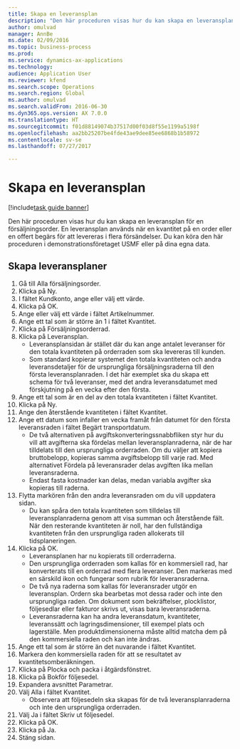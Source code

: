 ```yaml
--- 
title: Skapa en leveransplan
description: "Den här proceduren visas hur du kan skapa en leveransplan för en försäljningsorder."
author: omulvad
manager: AnnBe
ms.date: 02/09/2016
ms.topic: business-process
ms.prod: 
ms.service: dynamics-ax-applications
ms.technology: 
audience: Application User
ms.reviewer: kfend
ms.search.scope: Operations
ms.search.region: Global
ms.author: omulvad
ms.search.validFrom: 2016-06-30
ms.dyn365.ops.version: AX 7.0.0
ms.translationtype: HT
ms.sourcegitcommit: f01d88149074b37517d00f03d8f55e1199a5198f
ms.openlocfilehash: aa2bb25207be4fde43ae9dee85ee6868b1b58972
ms.contentlocale: sv-se
ms.lasthandoff: 07/27/2017

---
```

# <a name="create-a-delivery-schedule"></a>Skapa en leveransplan

[!include[task guide banner](../../includes/task-guide-banner.md)]

Den här proceduren visas hur du kan skapa en leveransplan för en försäljningsorder. En leveransplan används när en kvantitet på en order eller en offert begärs för att levereras i flera försändelser. Du kan köra den här proceduren i demonstrationsföretaget USMF eller på dina egna data.


## <a name="create-delivery-schedule"></a>Skapa leveransplaner
1. Gå till Alla försäljningsorder.
2. Klicka på Ny.
3. I fältet Kundkonto, ange eller välj ett värde.
4. Klicka på OK.
5. Ange eller välj ett värde i fältet Artikelnummer.
6. Ange ett tal som är större än 1 i fältet Kvantitet.
7. Klicka på Försäljningsorderrad.
8. Klicka på Leveransplan.
    * Leveransplansidan är stället där du kan ange antalet leveranser för den totala kvantiteten på orderraden som ska levereras till kunden.    
    * Som standard kopierar systemet den totala kvantiteten och andra leveransdetaljer för de ursprungliga försäljningsraderna till den första leveransplanraden. I det här exemplet ska du skapa ett schema för två leveranser, med det andra leveransdatumet med förskjutning på en vecka efter den första.  
9. Ange ett tal som är en del av den totala kvantiteten i fältet Kvantitet.
10. Klicka på Ny.
11. Ange den återstående kvantiteten i fältet Kvantitet.
12. Ange ett datum som infaller en vecka framåt från datumet för den första leveransraden i fältet Begärt transportdatum.
    * De två alternativen på avgiftskonverteringssnabbfliken styr hur du vill att avgifterna ska fördelas mellan leveransplanraderna, när de har tilldelats till den ursprungliga orderraden. Om du väljer att kopiera bruttobelopp, kopieras samma avgiftsbelopp till varje rad. Med alternativet Fördela på leveransrader delas avgiften lika mellan leveransraderna.  
    * Endast fasta kostnader kan delas, medan variabla avgifter ska kopieras till raderna.  
13. Flytta markören från den andra leveransraden om du vill uppdatera sidan.
    * Du kan spåra den totala kvantiteten som tilldelas till leveransplanraderna genom att visa summan och återstående fält. När den resterande kvantiteten är noll, har den fullständiga kvantiteten från den ursprungliga raden allokerats till tidsplaneringen.   
14. Klicka på OK.
    * Leveransplanen har nu kopierats till orderraderna.   
    * Den ursprungliga orderraden som kallas för en kommersiell rad, har konverterats till en orderrad med flera leveranser. Den markeras med en särskild ikon och fungerar som rubrik för leveransraderna.  
    * De två nya raderna som kallas för leveransrader utgör en leveransplan. Ordern ska bearbetas mot dessa rader och inte den ursprungliga raden. Om dokument som bekräftelser, plocklistor, följesedlar eller fakturor skrivs ut, visas bara leveransraderna.   
    * Leveransraderna kan ha andra leveransdatum, kvantiteter, leveranssätt och lagringsdimensioner, till exempel plats och lagerställe. Men produktdimensionerna måste alltid matcha dem på den kommersiella raden och kan inte ändras.  
15. Ange ett tal som är större än det nuvarande i fältet Kvantitet.
16. Markera den kommersiella raden för att se resultatet av kvantitetsomberäkningen.
17. Klicka på Plocka och packa i åtgärdsfönstret.
18. Klicka på Bokför följesedel.
19. Expandera avsnittet Parametrar.
20. Välj Alla i fältet Kvantitet.
    * Observera att följesedeln ska skapas för de två leveransplanraderna och inte den ursprungliga orderraden.  
21. Välj Ja i fältet Skriv ut följesedel.
22. Klicka på OK.
23. Klicka på Ja.
24. Stäng sidan.


